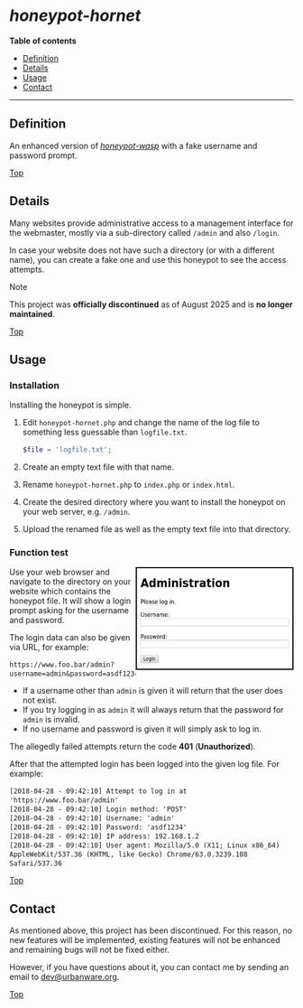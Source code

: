 # ***honeypot-hornet***

**Table of contents**
*   [Definition](#definition)
*   [Details](#details)
*   [Usage](#usage)
*   [Contact](#contact)

----

## Definition

An enhanced version of *[honeypot-wasp](https://github.com/urbanware-org/honeypot-wasp)* with a fake username and password prompt.

[Top](#honeypot-hornet)

## Details

Many websites provide administrative access to a management interface for the webmaster, mostly via a sub-directory called `/admin` and also `/login`.

In case your website does not have such a directory (or with a different name), you can create a fake one and use this honeypot to see the access attempts.

> [!NOTE]
> This project was **officially discontinued** as of August 2025 and is **no longer maintained**.

[Top](#honeypot-hornet)

## Usage

### Installation

Installing the honeypot is simple.

1.  Edit `honeypot-hornet.php` and change the name of the log file to something less guessable than `logfile.txt`.

    ```php
    $file = 'logfile.txt';
    ```

1.  Create an empty text file with that name.
1.  Rename `honeypot-hornet.php` to `index.php` or `index.html`.
1.  Create the desired directory where you want to install the honeypot on your web server, e.g. `/admin`.
1.  Upload the renamed file as well as the empty text file into that directory.

### Function test

<img src="https://raw.githubusercontent.com/urbanware-org/honeypot-hornet/master/login.png" alt="Fake login prompt" align="right"/>Use your web browser and navigate to the directory on your website which contains the honeypot file. It will show a login prompt asking for the username and password.

The login data can also be given via URL, for example:

```
https://www.foo.bar/admin?username=admin&password=asdf1234
```

*   If a username other than `admin` is given it will return that the user does not exist.
*   If you try logging in as `admin` it will always return that the password for `admin` is invalid.
*   If no username and password is given it will simply ask to log in.

The allegedly failed attempts return the code **401** (**Unauthorized**).

After that the attempted login has been logged into the given log file. For example:

```
[2018-04-28 - 09:42:10] Attempt to log in at 'https://www.foo.bar/admin'
[2018-04-28 - 09:42:10] Login method: 'POST'
[2018-04-28 - 09:42:10] Username: 'admin'
[2018-04-28 - 09:42:10] Password: 'asdf1234'
[2018-04-28 - 09:42:10] IP address: 192.168.1.2
[2018-04-28 - 09:42:10] User agent: Mozilla/5.0 (X11; Linux x86_64) AppleWebKit/537.36 (KHTML, like Gecko) Chrome/63.0.3239.108 Safari/537.36
```

[Top](#honeypot-hornet)

## Contact

As mentioned above, this project has been discontinued. For this reason, no new features will be implemented, existing features will not be enhanced and remaining bugs will not be fixed either.

However, if you have questions about it, you can contact me by sending an email to <dev@urbanware.org>.

[Top](#honeypot-hornet)
